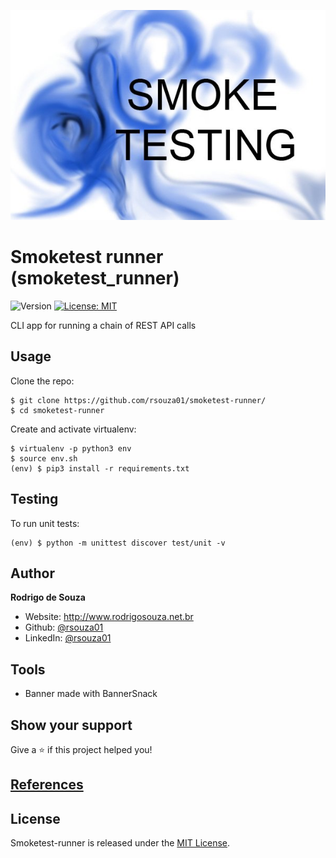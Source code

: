 ![Logo](logo.jpg)

Smoketest runner (smoketest_runner)
=================================

![Version](https://img.shields.io/badge/version-1.0.0-blue.svg?cacheSeconds=2592000)
[![License: MIT](https://img.shields.io/badge/License-MIT-yellow.svg)](#)

CLI app for running a chain of REST API calls


Usage
-----

Clone the repo:

```console
$ git clone https://github.com/rsouza01/smoketest-runner/
$ cd smoketest-runner
```


Create and activate virtualenv:

```console
$ virtualenv -p python3 env
$ source env.sh
(env) $ pip3 install -r requirements.txt
```

## Testing

To run unit tests:

```console
(env) $ python -m unittest discover test/unit -v
```

## Author

**Rodrigo de Souza**

* Website: http://www.rodrigosouza.net.br
* Github: [@rsouza01](https://github.com/rsouza01)
* LinkedIn: [@rsouza01](https://linkedin.com/in/rsouza01)

## Tools

- Banner made with BannerSnack

## Show your support

Give a ⭐️ if this project helped you!


## [References](REFERENCES.md)


License
-------

Smoketest-runner is released under the [MIT License](LICENSE).

